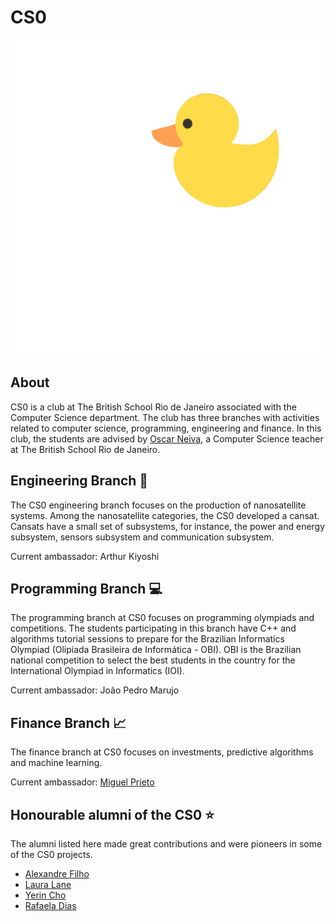 # CS0
![CS0 Logo](https://github.com/TBSCS0/.github/blob/main/profile/cs0-bg.png)

## About
CS0 is a club at The British School Rio de Janeiro associated with the Computer Science department. The club has three branches with activities related to computer science, programming, engineering and finance. In this club, the students are advised by [Oscar Neiva](oscarneiva.github.io), a Computer Science teacher at The British School Rio de Janeiro.

## Engineering Branch 🚀
The CS0 engineering branch focuses on the production of nanosatellite systems. Among the nanosatellite categories, the CS0 developed a cansat. Cansats have a small set of subsystems, for instance, the power and energy subsystem, sensors subsystem and communication subsystem.

Current ambassador: Arthur Kiyoshi

## Programming Branch 💻
The programming branch at CS0 focuses on programming olympiads and competitions. The students participating in this branch have C++ and algorithms tutorial sessions to prepare for the Brazilian Informatics Olympiad (Olipíada Brasileira de Informática - OBI). OBI is the Brazilian national competition to select the best students in the country for the International Olympiad in Informatics (IOI).

Current ambassador: João Pedro Marujo

## Finance Branch 📈
The finance branch at CS0 focuses on investments, predictive algorithms and machine learning.

Current ambassador: [Miguel Prieto](https://github.com/MiguelVPrieto)

## Honourable alumni of the CS0 ⭐
The alumni listed here made great contributions and were pioneers in some of the CS0 projects.
- [Alexandre Filho](https://github.com/2022AlexandreFilho)
- [Laura Lane](https://github.com/lauralane333)
- [Yerin Cho](https://github.com/yerincho04)
- [Rafaela Dias](https://github.com/2023RafaDias)

